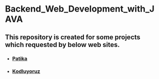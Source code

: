 # Backend_Web_Development_with_JAVA

## This repository is created for some projects which requested by below web sites.

* ###  [Patika](www.patika.dev)
* ###  [Kodluyoruz](https://www.kodluyoruz.org)
